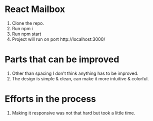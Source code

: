 # React Mailbox
1. Clone the repo.
2. Run npm i
3. Run npm start
4. Project will run on port http://localhost:3000/

# Parts that can be improved
1. Other than spacing I don't think anything has to be improved.
2. The design is simple & clean, can make it more intuitive & colorful.

# Efforts in the process
1. Making it responsive was not that hard but took a little time.
